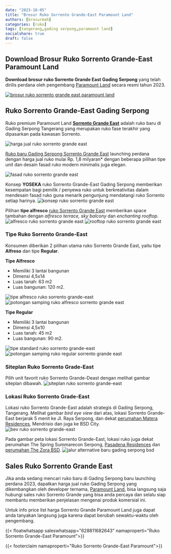 ```yaml
---
date: "2023-10-05"
title: "Brosur Ruko Sorrento Grande-East Paramount Land"
authors: [brosurmah]
categories: [ruko]
tags: [tangerang,gading serpong,paramount land]
socialshare: true
draft: false
---
```


## Download Brosur Ruko Sorrento Grande-East Paramount Land
**Download brosur ruko Sorrento Grande East Gading Serpong** yang telah dirilis perdana oleh pengembang [Paramount Land](https://paramount-land.com#?) secara resmi tahun 2023. 

[![brosur ruko sorrento grande east paramount land](brosur-ruko-sorrento-grande-east-paramount-land.webp)](https://drive.google.com/drive/folders/1dJwJKb3d-s1gQGYb5vKV1G-Ko8FEtsMJ?usp=drive_link#?)

## Ruko Sorrento Grande-East Gading Serpong
Ruko premium Paramount Land **[Sorrento Grande East](https://gadingserponghome.com/baru/ruko-sorrento-grande-east-gading-serpong//)** adalah ruko baru di Gading Serpong Tangerang yang merupakan ruko fase terakhir yang dipasarkan pada kawasan Sorrento.

![harga jual ruko sorrento grande east](harga-jual-sorrento-grande-east-gading-serpong.webp)

[Ruko baru Gading Serpong Sorrento Grande East](https://investproperti.com/ruko-sorrento-grande-east-gading-serpong-dijual-rp-18-milyaran/) launching perdana dengan harga jual ruko mulai Rp. 1,8 milyaran* dengan beberapa pilihan tipe unit dan desain fasad ruko modern minimalis juga elegan.

![fasad ruko sorrento grande east](fasad-ruko-sorrento-grande-east-paramount-land.webp)

Konsep **YOSEKA** ruko Sorrento Grande-East Gading Serpong memberikan kesempatan bagi pemilik / penyewa ruko untuk berkreativitas dalam mendesain fasad ruko guna menarik pengunjung mendatangi ruko Sorrento setiap harinya.
![konsep ruko sorrento grande east](konsep-yoseka-ruko-sorrento-grande-east.webp)

Pilihan **tipe alfresco** [ruko Sorrento Grande East](https://www.propertilaunch.com/2023/10/ruko-sorrento-grande-east-paramount.html) memberikan space tambahan dengan *alfresco terrace, sky balcony* dan *enchanting rooftop*.
![alfresco ruko sorrento grande east](ruko-sorrento-grande-east-tipe-alfreso.webp)
![rooftop ruko sorrento grande east](rooftop-ruko-sorrento-grande-east.webp)

### Tipe Ruko Sorrento Grande-East
Konsumen diberikan 2 pilihan utama ruko Sorrento Grande East, yaitu tipe **Alfreso** dan tipe **Regular**.

**Tipe Alfresco**
- Memiliki 3 lantai bangunan
- Dimensi 4,5x14
- Luas tanah: 63 m2
- Luas bangunan: 120 m2.

![tipe alfresco ruko sorrento grande-east](denah-ruko-sorrento-grande-east-tipe-alfresco.webp)
![potongan samping ruko alfresco sorrento grande east](lantai-ruko-sorrento-grande-east-tipe-alfresco.webp)

**Tipe Regular**
- Memiliki 3 lantai bangunan
- Dimensi 4,5x10
- Luas tanah: 45 m2
- Luas bangunan: 90 m2.

![tipe standard ruko sorrento grande-east](denah-ruko-sorrento-grande-east-tipe-regular.webp)
![potongan samping ruko regular sorrento grande east](lantai-ruko-sorrento-grande-east-tipe-regular.webp)

### Siteplan Ruko Sorrento Grade-East
Pilih unit favorit ruko Sorrento Grande-Deast dengan melihat gambar siteplan dibawah.
![siteplan ruko sorrento grande-east](siteplan-ruko-sorrento-grande-east-gading-serpong.webp)

### Lokasi Ruko Sorrento Grade-East
Lokasi ruko Sorrento Grande-East adalah strategis di Gading Serpong, Tangerang. Melihat gambar *bird eye view* dari atas, lokasi Sorrento Grande-East berjarak 5 menit ke Jl. Raya Serpong, dan dekat [perumahan Matera Residences](https://investproperti.com/matera-residences-paramount-land-gading-serpong/), Mendrisio dan juga ke BSD City.
![bev ruko sorrento grande-east](bev-sorrento-grande-east-gading-serpong.webp)

Pada gambar peta lokasi Sorrento Grande-East, lokasi ruko juga dekat perumahan The Spring Summarecon Serpong, [Pasadena Residences](https://investproperti.com/pasadena-residences-paramount-land-gading-serpong/) dan [perumahan The Zora BSD](https://bsdcityhome.com/project/kiyomi-the-zora-bsd/).
![jalur alternative baru gading serpong bsd](jalur-alternative-baru-gading-serpong-bsd.webp)

## Sales Ruko Sorrento Grande East
Jika anda sedang mencari ruko baru di Gading Serpong baru launching perdana 2023, dapatkan harga jual ruko Gading Serpong yang dikembangkan oleh developer ternama, [Paramount Land](https://paramount-land.com#?), bisa langsung saja hubungi sales ruko Sorrento Grande yang bisa anda percaya dan selalu siap membantu memberikan penjelasan mengenai produk komersial ini. 

Untuk info price list harga Sorrento Grande Paramount Land juga dapat anda tanyakan langsung juga karena dapat berubah sewaktu-waktu oleh pengembang.

{{< floatwhatsapp saleswhatsapp="628811682643" namaproperti="Ruko Sorrento Grande-East Paramount">}}

{{< footerclaim namaproperti="Ruko Sorrento Grande-East Paramount">}}